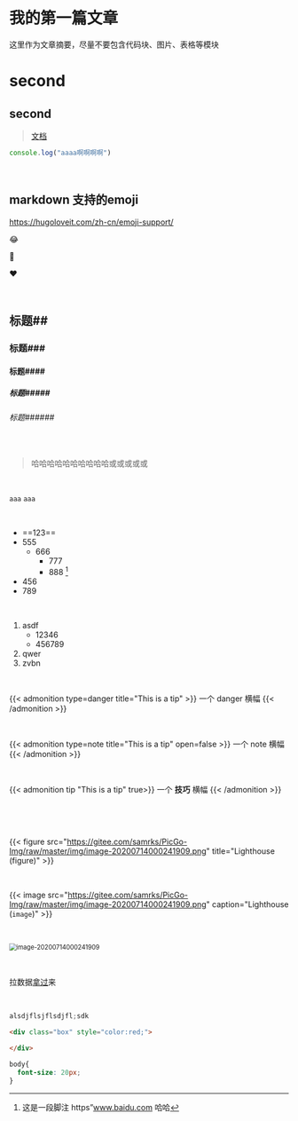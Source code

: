 # 我的第一篇文章




这里作为文章摘要，尽量不要包含代码块、图片、表格等模块 <!--more-->

# second

## second

>   [文档](https://hugoloveit.com/zh-cn/theme-documentation-content/#3-%E5%86%85%E5%AE%B9%E6%91%98%E8%A6%81)

```js
console.log("aaaa啊啊啊啊")
```

​	

## markdown 支持的emoji

https://hugoloveit.com/zh-cn/emoji-support/

:joy:

:jack_o_lantern:

:heart:

​	

##  标题##

### 标题###

#### 标题####

##### 标题#####

###### 标题######

​	

>   哈哈哈哈哈哈哈哈哈哈或或或或或

​	

`aaa`   `aaa`

​	

+   ==123==
+   555
    +   666
        +   777
        +   888 [^1]
+   456
+   789

[^1]: 这是一段脚注 https”www.baidu.com  哈哈

​	

1.  asdf
    +   12346
    +   456789
2.  qwer
3.  zvbn




​	

{{< admonition type=danger title="This is a tip" >}}
一个 danger 横幅
{{< /admonition >}}

​	

{{< admonition type=note title="This is a tip" open=false >}}
一个 note 横幅
{{< /admonition >}}

​	

{{< admonition tip "This is a tip" true>}}
一个 **技巧** 横幅
{{< /admonition >}}

​	

​	

{{< figure src="https://gitee.com/samrks/PicGo-Img/raw/master/img/image-20200714000241909.png" title="Lighthouse (figure)" >}}

​	

{{< image src="https://gitee.com/samrks/PicGo-Img/raw/master/img/image-20200714000241909.png" caption="Lighthouse (`image`)"   >}}

​	

<img src="https://gitee.com/samrks/PicGo-Img/raw/master/img/image-20200714000241909.png" alt="image-20200714000241909" style="zoom: 80%;" />

​	

拉数据[拿过](https://gohugo.io/getting-started/quick-start/)来

​	

```js
alsdjflsjflsdjfl;sdk
```

```html
<div class="box" style="color:red;">
  
</div>
```

```css
body{
  font-size: 20px;
}
```



